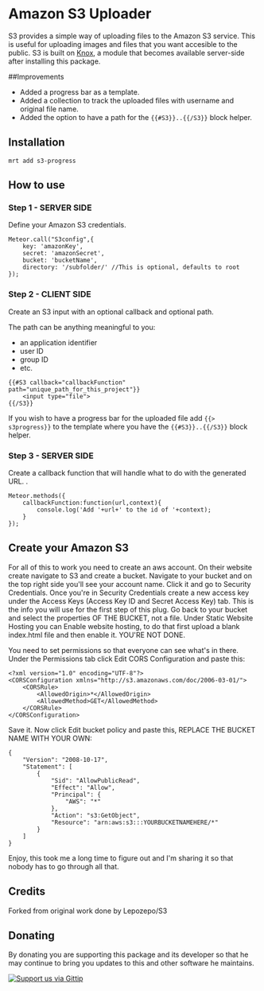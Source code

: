 # Amazon S3 Uploader
S3 provides a simple way of uploading files to the Amazon S3 service. This is useful for uploading images and files that you want accesible to the public. S3 is built on [Knox](https://github.com/LearnBoost/knox), a module that becomes available server-side after installing this package.

##Improvements

* Added a progress bar as a template.
* Added a collection to track the uploaded files with username and original file name.
* Added the option to have a path for the `{{#S3}}..{{/S3}}` block helper. 

## Installation

```
mrt add s3-progress
```

## How to use

### Step 1 - SERVER SIDE
Define your Amazon S3 credentials.

```
Meteor.call("S3config",{
	key: 'amazonKey',
	secret: 'amazonSecret',
	bucket: 'bucketName',
	directory: '/subfolder/' //This is optional, defaults to root
});
```

### Step 2 - CLIENT SIDE
Create an S3 input with an optional callback and optional path.

The path can be anything meaningful to you:

 - an application identifier
 - user ID
 - group ID
 - etc.

```
{{#S3 callback="callbackFunction" path="unique_path_for_this_project"}}
	<input type="file">
{{/S3}}
```

If you wish to have a progress bar for the uploaded file add `{{> s3progress}}` to the template where you have the `{{#S3}}..{{/S3}}` block helper.


### Step 3 - SERVER SIDE
Create a callback function that will handle what to do with the generated URL. .

```
Meteor.methods({
	callbackFunction:function(url,context){
		console.log('Add '+url+' to the id of '+context);
	}
});
```

## Create your Amazon S3
For all of this to work you need to create an aws account. On their website create navigate to S3 and create a bucket. Navigate to your bucket and on the top right side you'll see your account name. Click it and go to Security Credentials. Once you're in Security Credentials create a new access key under the Access Keys (Access Key ID and Secret Access Key) tab. This is the info you will use for the first step of this plug. Go back to your bucket and select the properties OF THE BUCKET, not a file. Under Static Website Hosting you can Enable website hosting, to do that first upload a blank index.html file and then enable it. YOU'RE NOT DONE.

You need to set permissions so that everyone can see what's in there. Under the Permissions tab click Edit CORS Configuration and paste this:

```
<?xml version="1.0" encoding="UTF-8"?>
<CORSConfiguration xmlns="http://s3.amazonaws.com/doc/2006-03-01/">
    <CORSRule>
        <AllowedOrigin>*</AllowedOrigin>
        <AllowedMethod>GET</AllowedMethod>
    </CORSRule>
</CORSConfiguration>
```

Save it. Now click Edit bucket policy and paste this, REPLACE THE BUCKET NAME WITH YOUR OWN:

```
{
	"Version": "2008-10-17",
	"Statement": [
		{
			"Sid": "AllowPublicRead",
			"Effect": "Allow",
			"Principal": {
				"AWS": "*"
			},
			"Action": "s3:GetObject",
			"Resource": "arn:aws:s3:::YOURBUCKETNAMEHERE/*"
		}
	]
}
```

Enjoy, this took me a long time to figure out and I'm sharing it so that nobody has to go through all that.

## Credits
Forked from original work done by Lepozepo/S3

## Donating
By donating you are supporting this package and its developer so that he may continue to bring you updates to this and other software he maintains.

[![Support us via Gittip][gittip-badge]][digilord]

[gittip-badge]: https://rawgithub.com/digilord/gittip-badge/master/dist/gittip.png
[digilord]: https://www.gittip.com/digilord/
